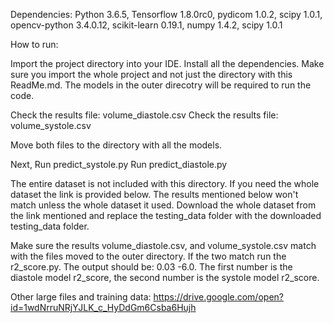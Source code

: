 Dependencies: Python 3.6.5, Tensorflow 1.8.0rc0, pydicom 1.0.2, scipy 1.0.1, opencv-python 3.4.0.12, scikit-learn 0.19.1, numpy 1.4.2, scipy 1.0.1

How to run: 

Import the project directory into your IDE. Install all the dependencies. Make sure you import the whole project and not just the 
directory with this ReadMe.md. The models in the outer direcotry will be required to run the code. 

Check the results file: volume_diastole.csv
Check the results file: volume_systole.csv

Move both files to the directory with all the models.

Next,
Run predict_systole.py
Run predict_diastole.py

The entire dataset is not included with this directory. If you need the whole dataset the link is provided below. The results mentioned below won't match unless the whole dataset it used. Download the whole dataset from the link mentioned and replace the testing_data folder with the downloaded testing_data folder. 

Make sure the results volume_diastole.csv, and volume_systole.csv match with the files moved to the outer directory. If the two match run the r2_score.py. The output should be: 0.03 -6.0. The first number is the diastole model r2_score, the second number is the systole model r2_score.

Other large files and training data: https://drive.google.com/open?id=1wdNrruNRjYJLK_c_HyDdGm6Csba6Hujh
